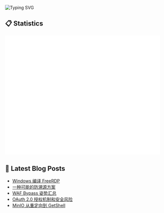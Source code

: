 ![Typing SVG](https://readme-typing-svg.herokuapp.com?font=Fira+Code&pause=1000&width=435&lines=console.log(%22Hi~I'm+喻灵%22))


## :clipboard: Statistics

![Metrics](/github-metrics.svg)


## :blue_book: Latest Blog Posts
<!-- BLOG-POST-LIST:START -->
- [Windows 编译 FreeRDP](https://blog.yvling.cn/archive/data/%E6%97%A5%E5%B8%B8%E8%AE%B0%E5%BD%95/2025-03-20-windows-%E7%BC%96%E8%AF%91-freerdp/)
- [一种可能的防溯源方案](https://blog.yvling.cn/archive/data/%E6%8A%80%E6%9C%AF%E7%A0%94%E7%A9%B6/2025-03-04-%E4%B8%80%E7%A7%8D%E5%8F%AF%E8%83%BD%E7%9A%84%E9%98%B2%E6%BA%AF%E6%BA%90%E6%96%B9%E6%A1%88/)
- [WAF Bypass 姿势汇总](https://blog.yvling.cn/archive/data/%E6%8A%80%E6%9C%AF%E7%A0%94%E7%A9%B6/2025-02-26-waf-bypass-%E5%A7%BF%E5%8A%BF%E6%B1%87%E6%80%BB/)
- [OAuth 2.0 授权机制和安全风险](https://blog.yvling.cn/archive/data/%E6%8A%80%E6%9C%AF%E7%A0%94%E7%A9%B6/2025-02-26-oauth-2.0-%E6%8E%88%E6%9D%83%E6%9C%BA%E5%88%B6%E5%92%8C%E5%AE%89%E5%85%A8%E9%A3%8E%E9%99%A9/)
- [MinIO 从重定向到 GetShell](https://blog.yvling.cn/archive/data/%E6%BC%8F%E6%B4%9E%E5%A4%8D%E7%8E%B0/2025-02-24-minio-%E4%BB%8E%E9%87%8D%E5%AE%9A%E5%90%91%E5%88%B0-getshell/)
<!-- BLOG-POST-LIST:END -->
